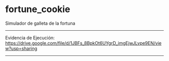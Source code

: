 # fortune_cookie
Simulador de galleta de la fortuna

------------------------------------------------------------

Evidencia de Ejecución: https://drive.google.com/file/d/1JBFs_8BpkOt6UYgrD_imgEjwJLvpe9EN/view?usp=sharing

------------------------------------------------------------


